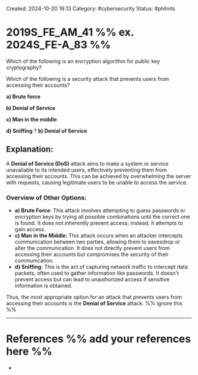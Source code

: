 Created: 2024-10-20 16:13
Category: #cybersecurity
Status: #philnits



# 2019S_FE_AM_41 %% ex. 2024S_FE-A_83 %%

Which of the following is an encryption algorithm for public key cryptography?

Which of the following is a security attack that prevents users from accessing their accounts?

**a) Brute force**

**b) Denial of Service**

**c) Man in the middle**

**d) Sniffing**
?
**b) Denial of Service**
## **Explanation:**

A **Denial of Service (DoS)** attack aims to make a system or service unavailable to its intended users, effectively preventing them from accessing their accounts. This can be achieved by overwhelming the server with requests, causing legitimate users to be unable to access the service.

### Overview of Other Options:

- **a) Brute Force**: This attack involves attempting to guess passwords or encryption keys by trying all possible combinations until the correct one is found. It does not inherently prevent access; instead, it attempts to gain access.
- **c) Man in the Middle**: This attack occurs when an attacker intercepts communication between two parties, allowing them to eavesdrop or alter the communication. It does not directly prevent users from accessing their accounts but compromises the security of their communication.
- **d) Sniffing**: This is the act of capturing network traffic to intercept data packets, often used to gather information like passwords. It doesn't prevent access but can lead to unauthorized access if sensitive information is obtained.

Thus, the most appropriate option for an attack that prevents users from accessing their accounts is the **Denial of Service** attack.
%% ignore this %%
<!--SR:!2025-05-11,60,310-->
---









# References %% add your references here %%
- 